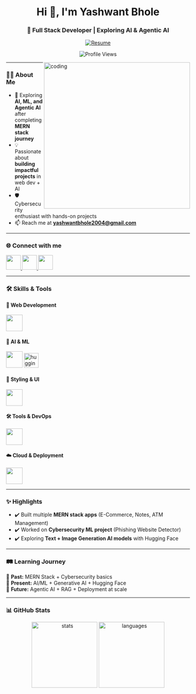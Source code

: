 <h1 align="center">Hi 👋, I'm Yashwant Bhole</h1>
<h3 align="center">🚀 Full Stack Developer | Exploring AI & Agentic AI</h3>

<p align="center">
  <a href="https://drive.google.com/file/d/1Bx5xGQN4u00xJTllODWGpHlrLXEk1S9j/view?usp=sharing" target="_blank">
    <img src="https://img.shields.io/badge/Resume-Download-blue?style=for-the-badge&logo=adobeacrobatreader&logoColor=white" alt="Resume" />
  </a>
</p>

<p align="center">
  <img src="https://komarev.com/ghpvc/?username=YashwantBhole&label=Profile%20views&color=0e75b6&style=flat" alt="Profile Views" />
</p>

<img align="right" alt="coding" width="400" src="https://i.giphy.com/media/qgQUggAC3Pfv687qPC/giphy.webp" />

---

### 👨‍💻 About Me
- 🌱 Exploring **AI, ML, and Agentic AI** after completing **MERN stack journey**  
- 💡 Passionate about **building impactful projects** in web dev + AI  
- 🛡️ Cybersecurity enthusiast with hands-on projects  
- 📫 Reach me at **yashwantbhole2004@gmail.com**

---

### 🌐 Connect with me
<p align="left">
  <a href="https://www.linkedin.com/in/yashwantbhole/" target="_blank">
    <img src="https://skillicons.dev/icons?i=linkedin" height="40"/>
  </a>
  <a href="https://github.com/YashwantBhole" target="_blank">
    <img src="https://skillicons.dev/icons?i=github" height="40"/>
  </a>
  <a href="https://instagram.com/yashwant_bhole_07" target="_blank">
    <img src="https://skillicons.dev/icons?i=instagram" height="40"/>
  </a>
</p>

---

### 🛠️ Skills & Tools
#### 🚀 Web Development
<p>
  <img src="https://skillicons.dev/icons?i=html,css,js,ts,react,nodejs,express,mongodb,mysql,redux" height="45"/>
</p>

#### 🤖 AI & ML
<p>
  <img src="https://skillicons.dev/icons?i=python,tensorflow,pytorch" height="45"/>
  <img src="https://huggingface.co/front/assets/huggingface_logo-noborder.svg" height="40" alt="huggingface"/>
</p>

#### 🎨 Styling & UI
<p>
  <img src="https://skillicons.dev/icons?i=tailwind,bootstrap" height="45"/>
</p>

#### 🛠️ Tools & DevOps
<p>
  <img src="https://skillicons.dev/icons?i=git,github,docker,postman,vscode,linux" height="45"/>
</p>

#### ☁️ Cloud & Deployment
<p>
  <img src="https://skillicons.dev/icons?i=aws,gcp,vercel,netlify" height="45"/>
</p>

---

### ✨ Highlights
- ✔️ Built multiple **MERN stack apps** (E-Commerce, Notes, ATM Management)  
- ✔️ Worked on **Cybersecurity ML project** (Phishing Website Detector)  
- ✔️ Exploring **Text + Image Generation AI models** with Hugging Face  

---

### 🛤️ Learning Journey
📌 **Past:** MERN Stack + Cybersecurity basics  
📌 **Present:** AI/ML + Generative AI + Hugging Face  
📌 **Future:** Agentic AI + RAG + Deployment at scale  

---

### 📊 GitHub Stats
<p align="center">
  <img height="180" src="https://github-readme-stats.vercel.app/api?username=YashwantBhole&show_icons=true&theme=react" alt="stats"/>
  <img height="180" src="https://github-readme-stats.vercel.app/api/top-langs/?username=YashwantBhole&layout=compact&theme=react" alt="languages"/>
</p>
